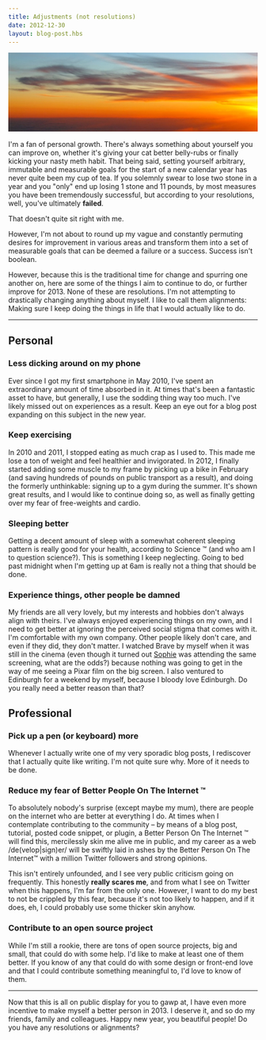 ```yaml
---
title: Adjustments (not resolutions)
date: 2012-12-30
layout: blog-post.hbs
---
```


![](/assets/images/newyears_cover.jpg)
<p>I'm a fan of personal growth. There's always something about yourself you can improve on, whether it's giving your cat better belly-rubs or finally kicking your nasty meth habit. That being said, setting yourself arbitrary, immutable and measurable goals for the start of a new calendar year has never quite been my cup of tea. If you solemnly swear to lose two stone in a year and you "only" end up losing 1 stone and 11 pounds, by most measures you have been tremendously successful, but according to your resolutions, well, you've ultimately <strong>failed</strong>.
</p>
<p>That doesn't quite sit right with me.
</p>
<p>However, I'm not about to round up my vague and constantly permuting desires for improvement in various areas and transform them into a set of measurable goals that can be deemed a failure or a success. Success isn't boolean.
</p>
<p>However, because this is the traditional time for change and spurring one another on, here are some of the things I aim to continue to do, or further improve for 2013. None of these are resolutions. I'm not attempting to drastically changing anything about myself. I like to call them alignments: Making sure I keep doing the things in life that I would actually like to do.
</p>

<hr>

<h2>Personal</h2>
<h3>Less dicking around on my phone</h3>
<p>Ever since I got my first smartphone in May 2010, I've spent an extraordinary amount of time absorbed in it. At times that's been a fantastic asset to have, but generally, I use the sodding thing way too much. I've likely missed out on experiences as a result. Keep an eye out for a blog post expanding on this subject in the new year.
</p>
<h3>Keep exercising</h3>
<p>In 2010 and 2011, I stopped eating as much crap as I used to. This made me lose a ton of weight and feel healthier and invigorated. In 2012, I finally started adding some muscle to my frame by picking up a bike in February (and saving hundreds of pounds on public transport as a result), and doing the formerly unthinkable: signing up to a gym during the summer. It's shown great results, and I would like to continue doing so, as well as finally getting over my fear of free-weights and cardio.
</p>
<h3>Sleeping better</h3>
<p>Getting a decent amount of sleep with a somewhat coherent sleeping pattern is really good for your health, according to Science ™ (and who am I to question science?). This is something I keep neglecting. Going to bed past midnight when I'm getting up at 6am is really not a thing that should be done.
</p>
<h3>Experience things, other people be damned</h3>
<p>My friends are all very lovely, but my interests and hobbies don't always align with theirs. I've always enjoyed experiencing things on my own, and I need to get better at ignoring the perceived social stigma that comes with it. I'm comfortable with my own company. Other people likely don't care, and even if they did, they don't matter. I watched Brave by myself when it was still in the cinema (even though it turned out <a href="http://twitter.com/Tawreh">Sophie</a> was attending the same screening, what are the odds?) because nothing was going to get in the way of me seeing a Pixar film on the big screen. I also ventured to Edinburgh for a weekend by myself, because I bloody love Edinburgh. Do you really need a better reason than that?
</p>
<h2>Professional</h2>

<h3>Pick up a pen (or keyboard) more</h3>
<p>Whenever I actually write one of my very sporadic blog posts, I rediscover that I actually quite like writing. I'm not quite sure why. More of it needs to be done.
</p>
<h3>Reduce my fear of Better People On The Internet ™</h3>
<p>To absolutely nobody's surprise (except maybe my mum), there are people on the internet who are better at everything I do. At times when I contemplate contributing to the community – by means of a blog post, tutorial, posted code snippet, or plugin, a Better Person On The Internet ™ will find this, mercilessly skin me alive me in public, and my career as a web /de(velop|sign)er/ will be swiftly laid in ashes by the Better Person On The Internet™ with a million Twitter followers and strong opinions.
</p>
<p>This isn't entirely unfounded, and I see very public criticism going on frequently. This honestly <strong>really scares me</strong>, and from what I see on Twitter when this happens, I'm far from the only one. However, I want to do my best to not be crippled by this fear, because it's not too likely to happen, and if it does, eh, I could probably use some thicker skin anyhow.
</p>
<h3>Contribute to an open source project</h3>
<p>While I'm still a rookie, there are tons of open source projects, big and small, that could do with some help. I'd like to make at least one of them better. If you know of any that could do with some design or front-end love and that I could contribute something meaningful to, I'd love to know of them.
</p>
<hr>
<p>Now that this is all on public display for you to gawp at, I have even more incentive to make myself a better person in 2013. I deserve it, and so do my friends, family and colleagues. Happy new year, you beautiful people! Do you have any resolutions or alignments?</p>
